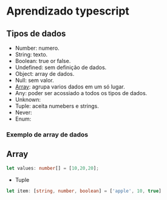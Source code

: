 # Aprendizado typescript

## Tipos de dados

- Number: numero.
- String: texto.
- Boolean: true or false.
- Undefined: sem definição de dados.
- Object: array de dados.
- Null: sem valor.
- [Array](#array): agrupa varios dados em um só lugar.
- Any: poder ser acossiado a todos os tipos de dados.
- Unknown:
- Tuple: aceita numebers e strings.
- Never:
- Enum: 

### Exemplo de array de dados

<a id="array"></a>
## Array

```typescript
let values: number[] = [10,20,20];
```

- Tuple

```typescript
let item: [string, number, boolean] = ['apple', 10, true]
```
